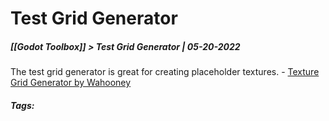 # Test Grid Generator
##### [[Godot Toolbox]] > Test Grid Generator | 05-20-2022

The test grid generator is great for creating placeholder textures.
		- [Texture Grid Generator by Wahooney](https://wahooney.itch.io/texture-grid-generator)

##### Tags: 